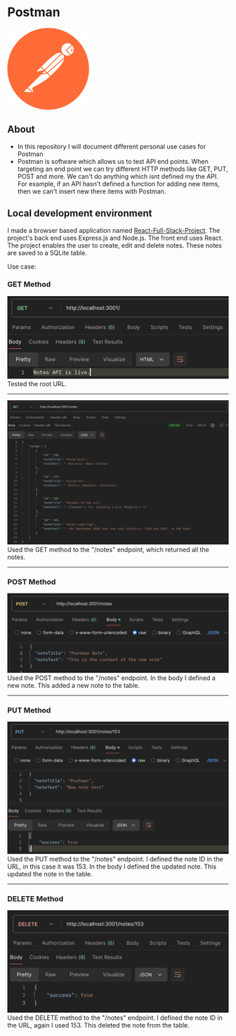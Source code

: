 # Postman

<img src="Postman Logo.png"/>

## About

- In this repository I will document different personal use cases for Postman
- Postman is software which allows us to test API end points. When targeting an end point we can try different HTTP methods like GET, PUT, POST and more. We can't do anything which isnt defined my the API. For example, if an API hasn't defined a function for adding new items, then we can't insert new there items with Postman.

## Local development environment

I made a browser based application named [React-Full-Stack-Project](https://github.com/KrisHHFI/React-Full-Stack-Project).
 The project's back end uses Express.js and Node.js. 
 The front end uses React. 
 The project enables the user to create, edit and delete notes.
 These notes are saved to a SQLite table.

Use case:

### GET Method

<img src="React-Full-Stack-Project1.png" alt="React-Full-Stack-Project1">
Tested the root URL.

---

<img src="React-Full-Stack-Project2.png" alt="React-Full-Stack-Project2">
Used the GET method to the "/notes" endpoint, which returned all the notes.

---

### POST Method
<img src="React-Full-Stack-Project3.png" alt="React-Full-Stack-Project3">
Used the POST method to the "/notes" endpoint. In the body I defined a new note. This added a new note to the table.

---

### PUT Method

<img src="React-Full-Stack-Project4.png" alt="React-Full-Stack-Project4">
Used the PUT method to the "/notes" endpoint. I defined the note ID in the URL, in this case it was 153. In the body I defined the updated note. This updated the note in the table.

---

### DELETE Method

<img src="React-Full-Stack-Project5.png" alt="React-Full-Stack-Project5">
Used the DELETE method to the "/notes" endpoint. I defined the note ID in the URL, again I used 153. This deleted the note from the table.


